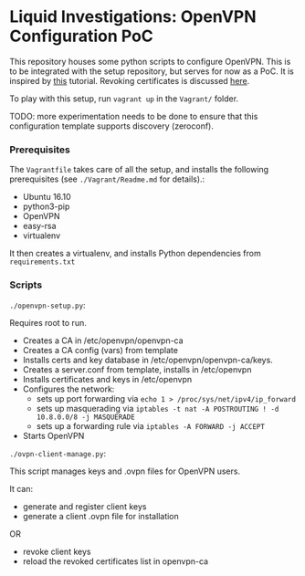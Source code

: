 # Liquid Investigations: OpenVPN Configuration PoC

This repository houses some python scripts to configure OpenVPN. This is to be
integrated with the setup repository, but serves for now as a PoC. It is
inspired by [this](https://www.digitalocean.com/community/tutorials/how-to-set-up-an-openvpn-server-on-ubuntu-16-04)
tutorial. Revoking certificates is discussed [here](https://blog.remibergsma.com/2013/02/27/improving-openvpn-security-by-revoking-unneeded-certificates/).

To play with this setup, run `vagrant up` in the `Vagrant/` folder.

TODO: more experimentation needs to be done to ensure that this configuration
template supports discovery (zeroconf).

### Prerequisites

The `Vagrantfile` takes care of all the setup, and installs the following
prerequisites (see `./Vagrant/Readme.md` for details).:

 - Ubuntu 16.10
 - python3-pip
 - OpenVPN
 - easy-rsa
 - virtualenv

It then creates a virtualenv, and installs Python dependencies from
`requirements.txt`

### Scripts

`./openvpn-setup.py`:

Requires root to run.

 - Creates a CA in /etc/openvpn/openvpn-ca
 - Creates a CA config (vars) from template
 - Installs certs and key database in /etc/openvpn/openvpn-ca/keys.
 - Creates a server.conf from template, installs in /etc/openvpn
 - Installs certificates and keys in /etc/openvpn
 - Configures the network:
    - sets up port forwarding via `echo 1 > /proc/sys/net/ipv4/ip_forward`
    - sets up masquerading via `iptables -t nat -A POSTROUTING ! -d 10.8.0.0/8 -j MASQUERADE`
    - sets up a forwarding rule via `iptables -A FORWARD -j ACCEPT`
 - Starts OpenVPN


`./ovpn-client-manage.py`:

This script manages keys and .ovpn files for OpenVPN users.

It can:

 - generate and register client keys
 - generate a client .ovpn file for installation

OR

 - revoke client keys
 - reload the revoked certificates list in openvpn-ca
 
